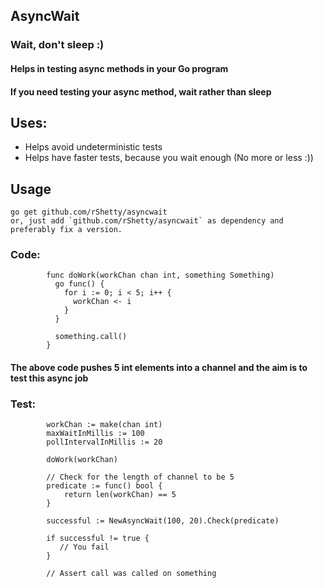 ## AsyncWait
### Wait, don't sleep :)

#### Helps in testing async methods in your Go program
#### If you need testing your async method, wait rather than sleep

## Uses:
- Helps avoid undeterministic tests
- Helps have faster tests, because you wait enough (No more or less :))

## Usage
```
go get github.com/rShetty/asyncwait
or, just add `github.com/rShetty/asyncwait` as dependency and preferably fix a version.
```

### Code:
``` 
        func doWork(workChan chan int, something Something)
          go func() {
            for i := 0; i < 5; i++ {
              workChan <- i
            }
          }

          something.call()
        }
```

#### The above code pushes 5 int elements into a channel and the aim is to test this async job

### Test:
```
        workChan := make(chan int)
        maxWaitInMillis := 100
        pollIntervalInMillis := 20

        doWork(workChan)

        // Check for the length of channel to be 5
        predicate := func() bool {
            return len(workChan) == 5 
        }

        successful := NewAsyncWait(100, 20).Check(predicate)

        if successful != true {
           // You fail
        }

        // Assert call was called on something
```

